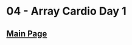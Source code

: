 # 04 - Array Cardio Day 1

## <a href='https://github.com/Mugilan-Codes/javascript-30'>Main Page</a>
